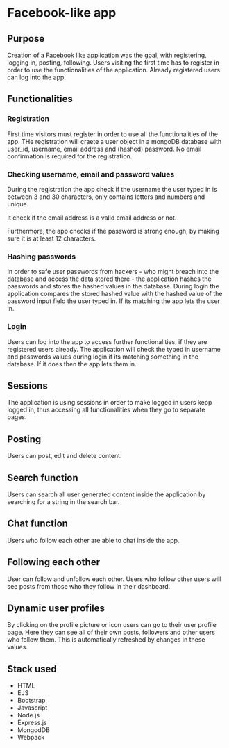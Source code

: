 # Facebook-like app

## Purpose
Creation of a Facebook like application was the goal, with registering, logging in, posting, following. Users visiting the first time has to register in order to use the functionalities of the application. Already registered users can log into the app. 

## Functionalities

### Registration
First time visitors must register in order to use all the functionalities of the app. THe registration will craete a user object in a mongoDB database with user_id, username, email address and (hashed) password. No email confirmation is required for the registration.

### Checking username, email and password values
During the registration the app check if the username the user typed in is between 3 and 30 characters, only contains letters and numbers and unique.

It check if the email address is a valid email address or not.

Furthermore, the app checks if the password is strong enough, by making sure it is at least 12 characters.

### Hashing passwords
In order to safe user passwords from hackers - who might breach into the database and access the data stored there - the application hashes the passwords and stores the hashed values in the database. During login the application compares the stored hashed value with the hashed value of the password input field the user typed in. If its matching the app lets the user in.

### Login
Users can log into the app to access further functionalities, if they are registered users already. The application will check the typed in username and passwords values during login if its matching something in the database. If it does then the app lets them in.

## Sessions
The application is using sessions in order to make logged in users kepp logged in, thus accessing all functionalities when they go to separate pages.

## Posting
Users can post, edit and delete content.

## Search function
Users can search all user generated content inside the application by searching for a string in the search bar.

## Chat function
Users who follow each other are able to chat inside the app.

## Following each other
User can follow and unfollow each other. Users who follow other users will see posts from those who they follow in their dashboard.

## Dynamic user profiles
By clicking on the profile picture or icon users can go to their user profile page. Here they can see all of their own posts, followers and other users who follow them. This is automatically refreshed by changes in these values.

## Stack used
- HTML
- EJS
- Bootstrap
- Javascript
- Node.js
- Express.js
- MongodDB
- Webpack
